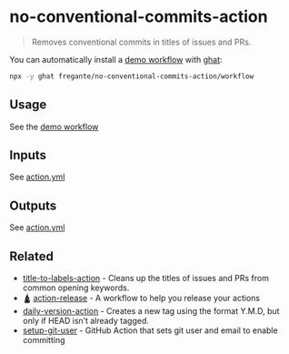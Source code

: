 # no-conventional-commits-action

> Removes conventional commits in titles of issues and PRs.

You can automatically install a [demo workflow](./workflow/no-conventional-commits.yml) with [ghat](https://github.com/fregante/ghat):

```sh
npx -y ghat fregante/no-conventional-commits-action/workflow
```

## Usage

See the [demo workflow](./workflow/no-conventional-commits.yml)

## Inputs

See [action.yml](./action.yml)

## Outputs

See [action.yml](./action.yml)

## Related

- [title-to-labels-action](https://github.com/fregante/title-to-labels-action) - Cleans up the titles of issues and PRs from common opening keywords.
- 🛕 [action-release](https://github.com/fregante/ghatemplates/blob/main/readme.md#action-release) - A workflow to help you release your actions
- [daily-version-action](https://github.com/fregante/daily-version-action) - Creates a new tag using the format Y.M.D, but only if HEAD isn’t already tagged.
- [setup-git-user](https://github.com/fregante/setup-git-user) - GitHub Action that sets git user and email to enable committing
